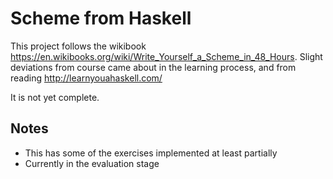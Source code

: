# Scheme from Haskell

This project follows the wikibook
https://en.wikibooks.org/wiki/Write_Yourself_a_Scheme_in_48_Hours. Slight
deviations from course came about in the learning process, and from reading
http://learnyouahaskell.com/

It is not yet complete.


## Notes
   - This has some of the exercises implemented at least partially
   - Currently in the evaluation stage